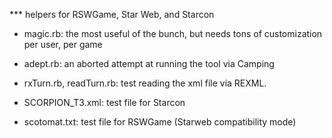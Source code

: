 *** helpers for RSWGame, Star Web, and Starcon

* magic.rb: the most useful of the bunch, but needs tons of customization per user, per game

* adept.rb: an aborted attempt at running the tool via Camping

* rxTurn.rb, readTurn.rb: test reading the xml file via REXML.

* SCORPION\_T3.xml: test file for Starcon

* scotomat.txt: test file for RSWGame (Starweb compatibility mode)